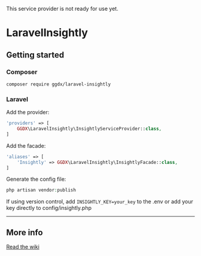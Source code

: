 This service provider is not ready for use yet.

# LaravelInsightly
## Getting started
### Composer
`composer require ggdx/laravel-insightly`

### Laravel
Add the provider:
```php
'providers' => [
    GGDX\LaravelInsightly\InsightlyServiceProvider::class,
]
```
Add the facade:
```php
'aliases' => [
    'Insightly' => GGDX\LaravelInsightly\InsightlyFacade::class,
]
```
Generate the config file:
```php
php artisan vendor:publish
```
If using version control, add `INSIGHTLY_KEY=your_key` to the .env or add your key directly to config/insightly.php
***
## More info
[Read the wiki](https://github.com/ggdx/LaravelInsightly/wiki)
